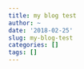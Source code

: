 ```yaml
---
title: my blog test
author: ~
date: '2018-02-25'
slug: my-blog-test
categories: []
tags: []
---
```


